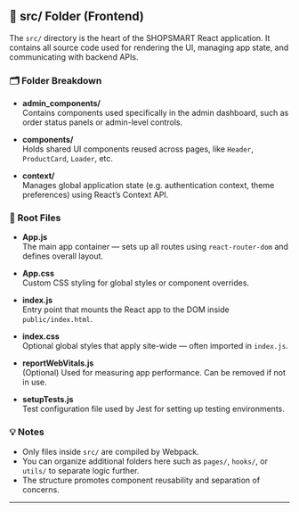 ## 📁 src/ Folder (Frontend)

The `src/` directory is the heart of the SHOPSMART React application. It contains all source code used for rendering the UI, managing app state, and communicating with backend APIs.

### 🗂️ Folder Breakdown

- **admin_components/**  
  Contains components used specifically in the admin dashboard, such as order status panels or admin-level controls.

- **components/**  
  Holds shared UI components reused across pages, like `Header`, `ProductCard`, `Loader`, etc.

- **context/**  
  Manages global application state (e.g. authentication context, theme preferences) using React’s Context API.

### 📄 Root Files

- **App.js**  
  The main app container — sets up all routes using `react-router-dom` and defines overall layout.

- **App.css**  
  Custom CSS styling for global styles or component overrides.

- **index.js**  
  Entry point that mounts the React app to the DOM inside `public/index.html`.

- **index.css**  
  Optional global styles that apply site-wide — often imported in `index.js`.

- **reportWebVitals.js**  
  (Optional) Used for measuring app performance. Can be removed if not in use.

- **setupTests.js**  
  Test configuration file used by Jest for setting up testing environments.

### 💡 Notes

- Only files inside `src/` are compiled by Webpack.
- You can organize additional folders here such as `pages/`, `hooks/`, or `utils/` to separate logic further.
- The structure promotes component reusability and separation of concerns.

---
